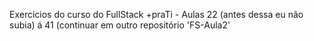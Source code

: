 Exercicios do curso do FullStack +praTi - Aulas 22 (antes dessa eu não subia) á 41 (continuar em outro repositório 'FS-Aula2'
